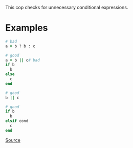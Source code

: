 
This cop checks for unnecessary conditional expressions.

# Examples

```ruby
# bad
a = b ? b : c

# good
a = b || c# bad
if b
  b
else
  c
end

# good
b || c

# good
if b
  b
elsif cond
  c
end
```

[Source](http://www.rubydoc.info/gems/rubocop/RuboCop/Cop/Style/RedundantCondition)